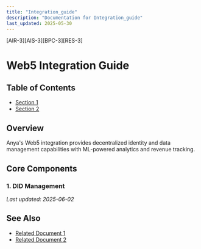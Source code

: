 ```yaml
---
title: "Integration_guide"
description: "Documentation for Integration_guide"
last_updated: 2025-05-30
---
```

[AIR-3][AIS-3][BPC-3][RES-3]


<!-- markdownlint-disable MD013 line-length -->

# Web5 Integration Guide

## Table of Contents

- [Section 1](#section-1)
- [Section 2](#section-2)


## Overview

Anya's Web5 integration provides decentralized identity and data management capabilities with ML-powered analytics and revenue tracking.

## Core Components

### 1. DID Management

*Last updated: 2025-06-02*

## See Also

- [Related Document 1](../INSTALLATION.md)
- [Related Document 2](../INSTALLATION_REVIEW.md)
